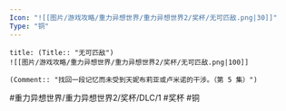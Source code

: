 ```yaml
---
Icon: "![[图片/游戏攻略/重力异想世界/重力异想世界2/奖杯/无可匹敌.png|30]]"
Type: "铜"
---
```

```ad-common-bronze-trophy
title: (Title:: "无可匹敌")
![[图片/游戏攻略/重力异想世界/重力异想世界2/奖杯/无可匹敌.png|100]]

(Comment:: "找回一段记忆而未受到天妮布莉亚或卢米诺的干涉。（第 5 集）")
```

#重力异想世界/重力异想世界2/奖杯/DLC/1 #奖杯 #铜
